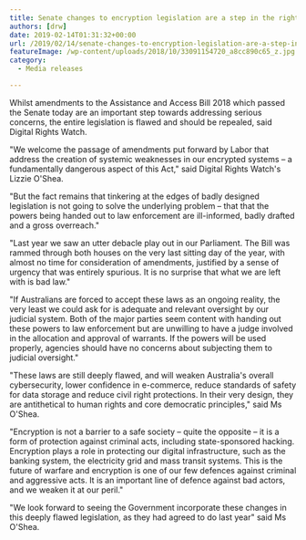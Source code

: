 ```yaml
---
title: Senate changes to encryption legislation are a step in the right direction
authors: [drw]
date: 2019-02-14T01:31:32+00:00
url: /2019/02/14/senate-changes-to-encryption-legislation-are-a-step-in-the-right-direction/
featureImage: /wp-content/uploads/2018/10/33091154720_a8cc890c65_z.jpg
category:
  - Media releases

---
```

Whilst amendments to the Assistance and Access Bill 2018 which passed the Senate today are an important step towards addressing serious concerns, the entire legislation is flawed and should be repealed, said Digital Rights Watch.


"We welcome the passage of amendments put forward by Labor that address the creation of systemic weaknesses in our encrypted systems &#8211; a fundamentally dangerous aspect of this Act," said Digital Rights Watch's Lizzie O'Shea.


"But the fact remains that tinkering at the edges of badly designed legislation is not going to solve the underlying problem &#8211; that that the powers being handed out to law enforcement are ill-informed, badly drafted and a gross overreach."


"Last year we saw an utter debacle play out in our Parliament. The Bill was rammed through both houses on the very last sitting day of the year, with almost no time for consideration of amendments, justified by a sense of urgency that was entirely spurious. It is no surprise that what we are left with is bad law."


"If Australians are forced to accept these laws as an ongoing reality, the very least we could ask for is adequate and relevant oversight by our judicial system. Both of the major parties seem content with handing out these powers to law enforcement but are unwilling to have a judge involved in the allocation and approval of warrants. If the powers will be used properly, agencies should have no concerns about subjecting them to judicial oversight."


"These laws are still deeply flawed, and will weaken Australia's overall cybersecurity, lower confidence in e-commerce, reduce standards of safety for data storage and reduce civil right protections. In their very design, they are antithetical to human rights and core democratic principles," said Ms O'Shea.


"Encryption is not a barrier to a safe society – quite the opposite – it is a form of protection against criminal acts, including state-sponsored hacking. Encryption plays a role in protecting our digital infrastructure, such as the banking system, the electricity grid and mass transit systems. This is the future of warfare and encryption is one of our few defences against criminal and aggressive acts. It is an important line of defence against bad actors, and we weaken it at our peril."


"We look forward to seeing the Government incorporate these changes in this deeply flawed legislation, as they had agreed to do last year" said Ms O'Shea.
